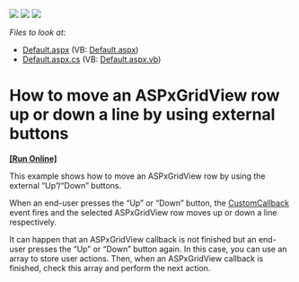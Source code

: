 <!-- default badges list -->
![](https://img.shields.io/endpoint?url=https://codecentral.devexpress.com/api/v1/VersionRange/128541776/13.1.5%2B)
[![](https://img.shields.io/badge/Open_in_DevExpress_Support_Center-FF7200?style=flat-square&logo=DevExpress&logoColor=white)](https://supportcenter.devexpress.com/ticket/details/E4301)
[![](https://img.shields.io/badge/📖_How_to_use_DevExpress_Examples-e9f6fc?style=flat-square)](https://docs.devexpress.com/GeneralInformation/403183)
<!-- default badges end -->
<!-- default file list -->
*Files to look at*:

* [Default.aspx](./CS/WebSite/Default.aspx) (VB: [Default.aspx](./VB/WebSite/Default.aspx))
* [Default.aspx.cs](./CS/WebSite/Default.aspx.cs) (VB: [Default.aspx.vb](./VB/WebSite/Default.aspx.vb))
<!-- default file list end -->
# How to move an ASPxGridView row up or down a line by using external buttons
<!-- run online -->
**[[Run Online]](https://codecentral.devexpress.com/e4301/)**
<!-- run online end -->


<p>This example shows how to move an ASPxGridView row by using the external “Up”/“Down” buttons.</p><p>When an end-user presses the “Up” or “Down” button, the <a href="http://documentation.devexpress.com/#AspNet/DevExpressWebASPxGridViewASPxGridView_CustomCallbacktopic"><u>CustomCallback</u></a> event fires and the selected ASPxGridView row moves up or down a line respectively.</p><p>It can happen that an ASPxGridView callback is not finished but an end-user presses the “Up” or “Down” button again. In this case, you can use an array to store user actions. Then, when an ASPxGridView callback is finished, check this array and perform the next action.</p>

<br/>



